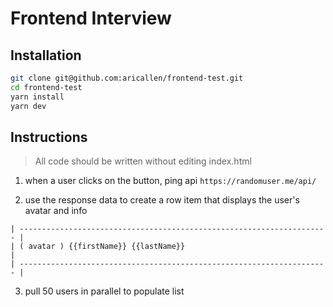# Frontend Interview

## Installation

```sh
git clone git@github.com:aricallen/frontend-test.git
cd frontend-test
yarn install
yarn dev
```

## Instructions

> All code should be written without editing index.html

1. when a user clicks on the button, ping api `https://randomuser.me/api/`

2. use the response data to create a row item that displays the user's avatar and info

```
| --------------------------------------------------------------------- |
| ( avatar ) {{firstName}} {{lastName}}                                 |
| --------------------------------------------------------------------- |
```

3. pull 50 users in parallel to populate list